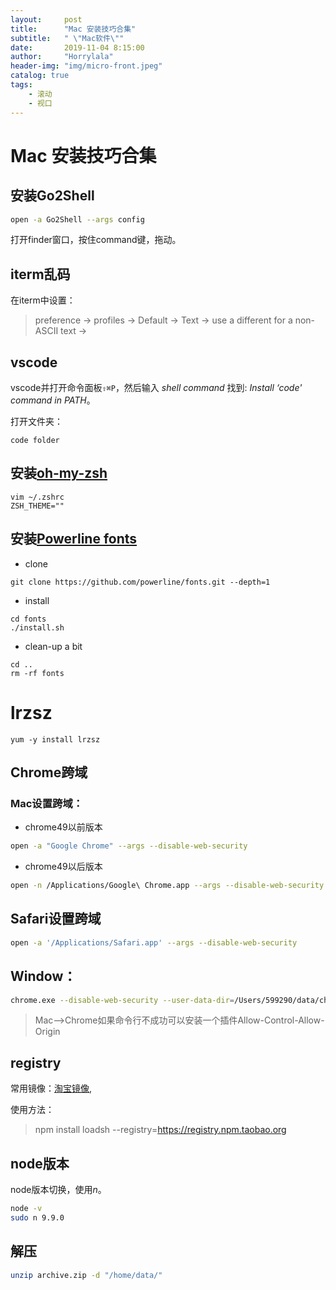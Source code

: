 ```yaml
---
layout:     post
title:      "Mac 安装技巧合集"
subtitle:   " \"Mac软件\""
date:       2019-11-04 8:15:00
author:     "Horrylala"
header-img: "img/micro-front.jpeg"
catalog: true
tags:
    - 滚动
    - 视口
---
```


# Mac 安装技巧合集
## 安装Go2Shell

```bash
open -a Go2Shell --args config
```
打开finder窗口，按住command键，拖动。

## iterm乱码

在iterm中设置：
> preference -> profiles -> Default -> Text -> use a different for a non-ASCII text -> 

## vscode

vscode并打开命令面板```⇧⌘P```，然后输入 *shell command* 找到: *Install ‘code' command in PATH*。

打开文件夹：
```
code folder
```

## 安装[oh-my-zsh](https://ohmyz.sh/)
```
vim ~/.zshrc
ZSH_THEME=""
```
## 安装[Powerline fonts](https://github.com/powerline/fonts)
* clone
```
git clone https://github.com/powerline/fonts.git --depth=1
```
* install
```
cd fonts
./install.sh
```
* clean-up a bit
```
cd ..
rm -rf fonts
```

# lrzsz
```
yum -y install lrzsz
```

## Chrome跨域
### Mac设置跨域：

* chrome49以前版本
```bash
open -a "Google Chrome" --args --disable-web-security
```
* chrome49以后版本
```bash
open -n /Applications/Google\ Chrome.app --args --disable-web-security --user-data-dir=/Users/599290/data/chrome-user-data  
```

## Safari设置跨域
```bash
open -a '/Applications/Safari.app' --args --disable-web-security
```
## Window：
```bash
chrome.exe --disable-web-security --user-data-dir=/Users/599290/data/chrome-user-data  
```

> Mac-->Chrome如果命令行不成功可以安装一个插件Allow-Control-Allow-Origin

## registry
常用镜像：[淘宝镜像](https://registry.npm.taobao.org), 

使用方法：
> npm install loadsh --registry=https://registry.npm.taobao.org


## node版本
node版本切换，使用*n*。
```bash
node -v
sudo n 9.9.0
```

## 解压
```bash
unzip archive.zip -d "/home/data/"
```